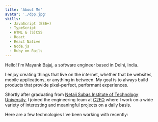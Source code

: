 ```yaml
---
title: 'About Me'
avatar: './dpp.jpg'
skills:
  - JavaScript (ES6+)
  - TypeScript
  - HTML & (S)CSS
  - React
  - React Native
  - Node.js
  - Ruby on Rails
---
```


Hello! I'm Mayank Bajaj, a software engineer based in Delhi, India.

I enjoy creating things that live on the internet, whether that be websites, mobile applications, or anything in between. My goal is to always build products that provide pixel-perfect, performant experiences.

Shortly after graduating from [Netaji Subas Institute of Technology University](http://www.nsit.ac.in/), I joined the engineering team at [C2FO](https://c2fo.com/) where I work on a wide variety of interesting and meaningful projects on a daily basis.

Here are a few technologies I've been working with recently:
